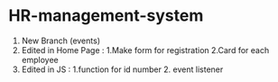 # HR-management-system
1. New Branch (events)
2. Edited in Home Page : 1.Make form for registration  2.Card for each employee 
3. Edited in JS : 1.function for id number  2. event listener 

